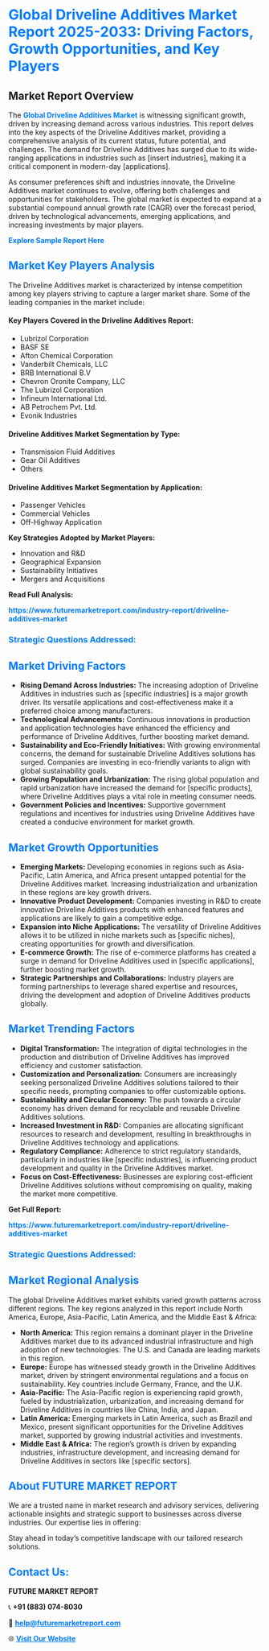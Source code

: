 <h1 style="color: #007BFF;">Global Driveline Additives Market Report 2025-2033: Driving Factors, Growth Opportunities, and Key Players</h1>

<section id="overview">
<h2>Market Report Overview</h2>
<p>The <a href="https://www.futuremarketreport.com/industry-report/driveline-additives-market" style="color: #007BFF; text-decoration: none;"><strong>Global Driveline Additives Market</strong></a> is witnessing significant growth, driven by increasing demand across various industries. This report delves into the key aspects of the Driveline Additives market, providing a comprehensive analysis of its current status, future potential, and challenges. The demand for Driveline Additives has surged due to its wide-ranging applications in industries such as [insert industries], making it a critical component in modern-day [applications].</p>
<p>As consumer preferences shift and industries innovate, the Driveline Additives market continues to evolve, offering both challenges and opportunities for stakeholders. The global market is expected to expand at a substantial compound annual growth rate (CAGR) over the forecast period, driven by technological advancements, emerging applications, and increasing investments by major players.</p>
</section>

<section id="overview">
<p><a href="https://www.futuremarketreport.com/request-sample/reportId=87337" style="color: #007BFF; text-decoration: none;"><strong>Explore Sample Report Here</strong></a></p>
</section>

<section id="key-players">
<h2 style="color: #007BFF;">Market Key Players Analysis</h2>
<p>The Driveline Additives market is characterized by intense competition among key players striving to capture a larger market share. Some of the leading companies in the market include:</p>
<h4>Key Players Covered in the Driveline Additives Report:</h4>
<ul><li>Lubrizol Corporation</li><li>BASF SE</li><li>Afton Chemical Corporation</li><li>Vanderbilt Chemicals, LLC</li><li>BRB International B.V</li><li>Chevron Oronite Company, LLC</li><li>The Lubrizol Corporation</li><li>Infineum International Ltd.</li><li>AB Petrochem Pvt. Ltd.</li><li>Evonik Industries</li></ul>
<h4>Driveline Additives Market Segmentation by Type:</h4>
<ul><li>Transmission Fluid Additives</li><li>Gear Oil Additives</li><li>Others</li></ul>

<h4>Driveline Additives Market Segmentation by Application:</h4>
<ul><li>Passenger Vehicles</li><li>Commercial Vehicles</li><li>Off-Highway Application</li></ul>
<p><strong>Key Strategies Adopted by Market Players:</strong></p>
<ul>
<li>Innovation and R&D</li>
<li>Geographical Expansion</li>
<li>Sustainability Initiatives</li>
<li>Mergers and Acquisitions</li>
</ul>
</section>

<section>
<p><strong>Read Full Analysis: </strong></p><a href="https://www.futuremarketreport.com/industry-report/driveline-additives-market" style="color: #007BFF; text-decoration: none;"><strong>https://www.futuremarketreport.com/industry-report/driveline-additives-market</strong></a>
<h3 style="color: #007BFF;">Strategic Questions Addressed:</h3>
</section>

<section id="driving-factors">
<h2 style="color: #007BFF;">Market Driving Factors</h2>
<ul>
<li><strong>Rising Demand Across Industries:</strong> The increasing adoption of Driveline Additives in industries such as [specific industries] is a major growth driver. Its versatile applications and cost-effectiveness make it a preferred choice among manufacturers.</li>
<li><strong>Technological Advancements:</strong> Continuous innovations in production and application technologies have enhanced the efficiency and performance of Driveline Additives, further boosting market demand.</li>
<li><strong>Sustainability and Eco-Friendly Initiatives:</strong> With growing environmental concerns, the demand for sustainable Driveline Additives solutions has surged. Companies are investing in eco-friendly variants to align with global sustainability goals.</li>
<li><strong>Growing Population and Urbanization:</strong> The rising global population and rapid urbanization have increased the demand for [specific products], where Driveline Additives plays a vital role in meeting consumer needs.</li>
<li><strong>Government Policies and Incentives:</strong> Supportive government regulations and incentives for industries using Driveline Additives have created a conducive environment for market growth.</li>
</ul>
</section>

<section id="growth-opportunities">
<h2 style="color: #007BFF;">Market Growth Opportunities</h2>
<ul>
<li><strong>Emerging Markets:</strong> Developing economies in regions such as Asia-Pacific, Latin America, and Africa present untapped potential for the Driveline Additives market. Increasing industrialization and urbanization in these regions are key growth drivers.</li>
<li><strong>Innovative Product Development:</strong> Companies investing in R&D to create innovative Driveline Additives products with enhanced features and applications are likely to gain a competitive edge.</li>
<li><strong>Expansion into Niche Applications:</strong> The versatility of Driveline Additives allows it to be utilized in niche markets such as [specific niches], creating opportunities for growth and diversification.</li>
<li><strong>E-commerce Growth:</strong> The rise of e-commerce platforms has created a surge in demand for Driveline Additives used in [specific applications], further boosting market growth.</li>
<li><strong>Strategic Partnerships and Collaborations:</strong> Industry players are forming partnerships to leverage shared expertise and resources, driving the development and adoption of Driveline Additives products globally.</li>
</ul>
</section>

<section id="trending-factors">
<h2 style="color: #007BFF;">Market Trending Factors</h2>
<ul>
<li><strong>Digital Transformation:</strong> The integration of digital technologies in the production and distribution of Driveline Additives has improved efficiency and customer satisfaction.</li>
<li><strong>Customization and Personalization:</strong> Consumers are increasingly seeking personalized Driveline Additives solutions tailored to their specific needs, prompting companies to offer customizable options.</li>
<li><strong>Sustainability and Circular Economy:</strong> The push towards a circular economy has driven demand for recyclable and reusable Driveline Additives solutions.</li>
<li><strong>Increased Investment in R&D:</strong> Companies are allocating significant resources to research and development, resulting in breakthroughs in Driveline Additives technology and applications.</li>
<li><strong>Regulatory Compliance:</strong> Adherence to strict regulatory standards, particularly in industries like [specific industries], is influencing product development and quality in the Driveline Additives market.</li>
<li><strong>Focus on Cost-Effectiveness:</strong> Businesses are exploring cost-efficient Driveline Additives solutions without compromising on quality, making the market more competitive.</li>
</ul>
</section>

<section>
<p><strong>Get Full Report: </strong></p><a href="https://www.futuremarketreport.com/industry-report/driveline-additives-market" style="color: #007BFF; text-decoration: none;"><strong>https://www.futuremarketreport.com/industry-report/driveline-additives-market</strong></a>
<h3 style="color: #007BFF;">Strategic Questions Addressed:</h3>
</section>


<section id="regional-analysis">
<h2 style="color: #007BFF;">Market Regional Analysis</h2>
<p>The global Driveline Additives market exhibits varied growth patterns across different regions. The key regions analyzed in this report include North America, Europe, Asia-Pacific, Latin America, and the Middle East & Africa:</p>
<ul>
<li><strong>North America:</strong> This region remains a dominant player in the Driveline Additives market due to its advanced industrial infrastructure and high adoption of new technologies. The U.S. and Canada are leading markets in this region.</li>
<li><strong>Europe:</strong> Europe has witnessed steady growth in the Driveline Additives market, driven by stringent environmental regulations and a focus on sustainability. Key countries include Germany, France, and the U.K.</li>
<li><strong>Asia-Pacific:</strong> The Asia-Pacific region is experiencing rapid growth, fueled by industrialization, urbanization, and increasing demand for Driveline Additives in countries like China, India, and Japan.</li>
<li><strong>Latin America:</strong> Emerging markets in Latin America, such as Brazil and Mexico, present significant opportunities for the Driveline Additives market, supported by growing industrial activities and investments.</li>
<li><strong>Middle East & Africa:</strong> The region’s growth is driven by expanding industries, infrastructure development, and increasing demand for Driveline Additives in sectors like [specific sectors].</li>
</ul>
</section>

<footer>
<h2 style="color: #007BFF;">About FUTURE MARKET REPORT</h2>
<p>We are a trusted name in market research and advisory services, delivering actionable insights and strategic support to businesses across diverse industries. Our expertise lies in offering:</p>

<p>Stay ahead in today’s competitive landscape with our tailored research solutions.</p>

<h2 style="color: #007BFF;">Contact Us:</h2>
<p><strong>FUTURE MARKET REPORT</strong></p>
<p>📞 <strong>+91 (883) 074-8030</strong></p>
<p>📧 <strong><a href="mailto:help@futuremarketreport.com" style="color: #007BFF;">help@futuremarketreport.com</a></strong></p>
<p>🌐 <strong><a href="https://www.futuremarketreport.com/" style="color: #007BFF;">Visit Our Website</a></strong></p>
</footer>